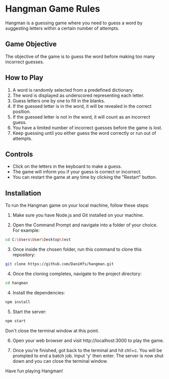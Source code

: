 # Hangman Game Rules

Hangman is a guessing game where you need to guess a word by suggesting letters within a certain number of attempts.

## Game Objective

The objective of the game is to guess the word before making too many incorrect guesses.

## How to Play

1. A word is randomly selected from a predefined dictionary.
2. The word is displayed as underscored representing each letter.
3. Guess letters one by one to fill in the blanks.
4. If the guessed letter is in the word, it will be revealed in the correct position.
5. If the guessed letter is not in the word, it will count as an incorrect guess.
6. You have a limited number of incorrect guesses before the game is lost.
7. Keep guessing until you either guess the word correctly or run out of attempts.

## Controls

- Click on the letters in the keyboard to make a guess.
- The game will inform you if your guess is correct or incorrect.
- You can restart the game at any time by clicking the "Restart" button.

## Installation

To run the Hangman game on your local machine, follow these steps:

1. Make sure you have Node.js and Git installed on your machine.

2. Open the Command Prompt and navigate into a folder of your choice. For example:
```bash
cd C:\Users\User\Desktop\test
```

3. Once inside the chosen folder, run this command to clone this repository:
```bash
git clone https://github.com/DaniHfs/hangman.git
```

4. Once the cloning completes, navigate to the project directory:
```bash
cd hangman
```

4. Install the dependencies:
```bash
npm install
```

5. Start the server:
```bash
npm start
```
Don't close the terminal window at this point.

6. Open your web browser and visit http://localhost:3000 to play the game.

7. Once you're finished, got back to the terminal and hit ctrl+c. You will be prompted to end a batch job. Input 'y' then enter. The server is now shut down and you can close the terminal window.

Have fun playing Hangman!
